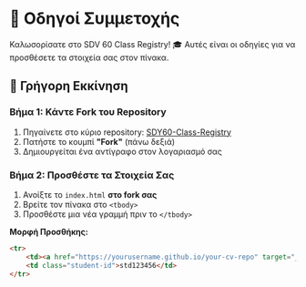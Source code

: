 # 📝 Οδηγοί Συμμετοχής

Καλωσορίσατε στο SDV 60 Class Registry! 🎓 Αυτές είναι οι οδηγίες για να προσθέσετε τα στοιχεία σας στον πίνακα.

## 🚀 Γρήγορη Εκκίνηση

### Βήμα 1: Κάντε Fork του Repository
1. Πηγαίνετε στο κύριο repository: [SDY60-Class-Registry](https://github.com/PanagiotisBeligiannis/SDY60-Class-Registry)
2. Πατήστε το κουμπί **"Fork"** (πάνω δεξιά)
3. Δημιουργείται ένα αντίγραφο στον λογαριασμό σας

### Βήμα 2: Προσθέστε τα Στοιχεία Σας
1. Ανοίξτε το `index.html` **στο fork σας**
2. Βρείτε τον πίνακα στο `<tbody>`
3. Προσθέστε μια νέα γραμμή πριν το `</tbody>`

**Μορφή Προσθήκης:**
```html
<tr>
    <td><a href="https://yourusername.github.io/your-cv-repo" target="_blank">ΕΠΩΝΥΜΟ ΟΝΟΜΑ</a></td>
    <td class="student-id">std123456</td>
</tr>
